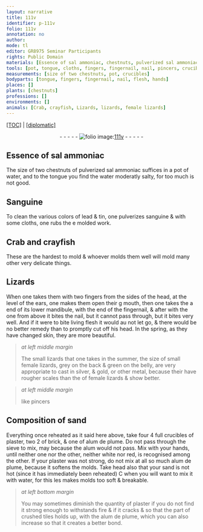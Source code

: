 ```yaml
---
layout: narrative
title: 111v
identifier: p-111v
folio: 111v
annotation: no
author:
mode: tl
editor: GR8975 Seminar Participants
rights: Public Domain
materials: [Essence of sal ammoniac, chestnuts, pulverized sal ammoniac, water, salty, Sanguine, lead, tin, sanguine, silver, gold, metal, plaster, brick, alum de plume, alum, crushed tiles]
tools: [pot, tongue, cloths, fingers, fingernail, nail, pincers, crucibles, sieve, hands, molds]
measurements: [size of two chestnuts, pot, crucibles]
bodyparts: [tongue, fingers, fingernail, nail, flesh, hands]
places: []
plants: [chestnuts]
professions: []
environments: []
animals: [Crab, crayfish, Lizards, lizards, female lizards]
---
```


 <p><a href="{{ site.baseurl }}/translation/">[TOC]</a> | <a href="{{ site.baseurl }}/texts/p-111v_tc/" target="_blank">[diplomatic]</a></p><div class="folio" align="center">- - - - - <a href="http://gallica.bnf.fr/ark:/12148/btv1b10500001g/f228.image" target="_blank"><img src="https://cu-mkp.github.io/2017-workshop-edition/assets/photo-icon.png" alt="folio image: " style="display:inline-block; margin-bottom:-3px;"/>111v</a> - - - - - </div>  
  

## <span class="m">Essence of sal ammoniac</span>

 
The <span class="ms">size of two <span class="m"><span class="pa">chestnuts</span></span></span> of <span class="m">pulverized sal ammoniac</span> suffices in a <span class="ms"><span class="tl">pot</span></span> of <span class="m">water</span>, and <span class="sn">to the <span class="tl"><span class="bp">tongue</span></span> you find the <span class="m">water</span> moderatly <span class="m">salty</span></span>, for too much is not good.
 
 
  

## <span class="m">Sanguine</span>

 
To clean the various colors of <span class="m">lead</span> & <span class="m">tin</span>, one pulverizes <span class="m">sanguine</span> & with some <span class="tl">cloths</span>, one rubs the <span class="del">e</span> molded <span class="add">work</span>.
 
 
  

## <span class="al">Crab</span> and <span class="al">crayfish</span>

 
 These are the hardest to mold & whoever molds them well will mold many other very delicate things.
 
 
  

## <span class="al">Lizards</span>

 
When one takes them with two <span class="tl"><span class="bp">fingers</span></span> from the sides of the head, at the level of the ears, one makes them open their <span class="del">g</span> mouth, then one takes the <span class="del">a</span> end of its lower mandibule, <span class="add">with the end of the <span class="tl"><span class="bp">fingernail</span></span></span>, & after with the one from above it bites the <span class="tl"><span class="bp">nail</span></span>, but it cannot pass through, but it bites very well. And if it were to bite living <span class="bp">flesh</span> it would <span class="del">au</span> not let go, & there would be no better remedy than to promptly cut off his head. <span class="tmp">In the spring</span>, as they have changed skin, they are more beautiful.
 
> *at left middle margin*
> 
> 
>   The small <span class="al">lizards</span> that one takes in the <span class="tmp">summer</span>, the size of small <span class="al">female lizards</span>, grey on the back & green on the belly, are very appropriate to cast in <span class="m">silver</span>, & <span class="m">gold</span>, or other <span class="m">metal</span>, because their have rougher scales than the of <span class="al">female lizards</span> & show better. 
 
> *at left middle margin*
> 
> 
>   like <span class="tl">pincers</span> 
 
 
  

## Composition of sand

 
Everything once reheated as it said here above, take four 4 full <span class="ms"><span class="tl">crucibles</span></span> of <span class="m">plaster</span>, two 2 of <span class="m">brick</span>, & one of <span class="m">alum de plume</span>. Do not pass through the <span class="tl">sieve</span> to mix, <span class="del">may</span> because the <span class="m">alum</span> would not pass. Mix with your <span class="tl"><span class="bp">hands</span></span>, until neither one nor the other, neither white nor red, is recognised among the other. If your <span class="m">plaster</span> was not strong, do not mix at all so much <span class="m">alum de plume</span>, because it softens the <span class="tl">molds</span>. Take head also that your sand is not hot (since it has immediately been reheated) <span class="del">C</span> when you will want to mix it with <span class="m">water</span>, for this <span class="del">les</span> makes <span class="tl">molds</span> too soft & breakable. 
 
> *at left bottom margin*
> 
> 
>   You may sometimes diminish the quantity of <span class="m">plaster</span> if you do not find it strong enough to withstands fire & if it cracks <span class="del">&</span> so that the part of <span class="m">crushed tiles</span> holds up, with the <span class="m">alum de plume</span>, which you can also increase so that it creates a better bond.
 
 